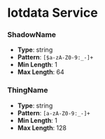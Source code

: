 # Iotdata Service

### ShadowName
- **Type**: string
- **Pattern**: `[$a-zA-Z0-9:_-]+`
- **Min Length**: 1
- **Max Length**: 64

### ThingName
- **Type**: string
- **Pattern**: `[a-zA-Z0-9:_-]+`
- **Min Length**: 1
- **Max Length**: 128

